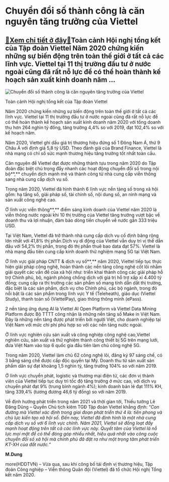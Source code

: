 Chuyển đổi số thành công là căn nguyên tăng trưởng của Viettel
==============================================================

[:gift:Xem chi tiết ở đây:gift:](https://hddtvn.com/chuyen-doi-so-thanh-cong-la-can-nguyen-tang-truong-cua-viettel/)Toàn cảnh Hội nghị tổng kết của Tập đoàn Viettel Năm 2020 chứng kiến những sự biến động trên toàn thế giới ở tất cả các lĩnh vực. Viettel tại 11 thị trường đầu tư ở nước ngoài cũng đã rất nỗ lực để có thể hoàn thành kế hoạch sản xuất kinh doanh năm …
----------------------------------------------------------------------------------------------------------------------------------------------------------------------------------------------------------------------------------------------------------





![Chuyển đổi số thành công là căn nguyên tăng trưởng của Viettel](https://hddtvn.com/wp-content/uploads/2021/01/5815_Anh_su_kien_Quan_chinh.jpg "Chuyển đổi số thành công là căn nguyên tăng trưởng của Viettel")


Toàn cảnh Hội nghị tổng kết của Tập đoàn Viettel



Năm 2020 chứng kiến những sự biến động trên toàn thế giới ở tất cả các lĩnh vực. Viettel tại 11 thị trường đầu tư ở nước ngoài cũng đã rất nỗ lực để có thể hoàn thành kế hoạch sản xuất kinh doanh năm 2020 với tổng doanh thu hơn 264 nghìn tỷ đồng, tăng trưởng 4,4% so với 2019, đạt 102,4% so với kế hoạch năm.


Năm 2020, Viettel ghi dấu giá trị thương hiệu đứng số 1 Đông Nam Á, thứ 9 Châu Á với định giá 5,8 tỷ USD. Theo đánh giá của Brand Finance, Viettel là nhà mạng có chỉ số sức mạnh thương hiệu tăng trưởng tốt nhất toàn cầu.


Căn nguyên để Viettel đạt được những thành tựu trong năm 2020 do Tập đoàn đặc biệt chú trọng đẩy nhanh các hoạt động chuyển đổi số trong nội bộ**,** chuyển dịch mạnh mẽ và thành công từ nhà cung cấp viễn thông sang nhà cung cấp dịch vụ số.


Trong năm 2020, Viettel đã hình thành 6 lĩnh vực nền tảng số trong xã hội gồm: hạ tầng số, giải pháp số, tài chính số, nội dung số, an ninh mạng và sản xuất công nghệ cao.


Ở lĩnh vực viễn thông**,** điểm sáng kinh doanh của Viettel năm 2020 là viễn thông nước ngoài khi 10 thị trường của Viettel tăng trưởng vượt bậc về doanh thu và lợi nhuận, đảm bảo dòng tiền chuyển về nước gần 333 triệu USD.


Tại Việt Nam, Viettel đã trở thành nhà cung cấp dịch vụ cố định băng rộng lớn nhất với 41,8% thị phần.Dịch vụ di động của Viettel vẫn duy trì vị thế dẫn đầu với 54,2% thị phần, trong đó thị phần thuê bao data đạt 57%. Viettel là nhà mạng đầu tiên cung cấp kinh doanh thử nghiệm mạng 5G tại Việt Nam.


Ở lĩnh vực giải pháp CNTT & dịch vụ số**,** năm 2020, Viettel tiếp tục thực hiện giải pháp công nghệ, hoàn thành các nền tảng công nghệ cốt lõi nhằm giải quyết các vấn đề của xã hội như: triển khai thành công các giải pháp hỗ trợ Chính phủ, bộ, ngành phòng chống dịch với giá trị hỗ trợ xấp xỉ 4.400 tỷ đồng; cung cấp ra thị trường các sản phẩm số mang tính dẫn dắt thị trường, đặc biệt là các sản phẩm, dịch vụ cho Chính phủ, các bộ ngành, trong đó nổi bật là các sản phẩm trong lĩnh vực Y tế (Teleheath), giáo dục (Viettel Study), thanh toán số (ViettelPay), giao thông thông minh (ePass).


2 nền tảng ứng dụng AI là Viettel AI Open Platform và Viettel Data Mining Platform được Bộ TTTT công nhận là những nền tảng số Make in Việt Nam. Đây là những nền tảng được phát triển bởi người Việt, cho doanh nghiệp tại Việt Nam với mức chi phí phù hợp so với các nền tảng nước ngoài.


Ở lĩnh vực nghiên cứu sản xuất và công nghiệp công nghệ cao,Viettel nghiên cứu, sản xuất và thử nghiệm thành công thiết bị 5G trên mạng lưới, đưa Việt Nam vào top 6 quốc gia đầu tiên làm chủ công nghệ 5G.


Trong năm 2020, Viettel làm chủ 62 công nghệ lõi, đăng ký 97 sáng chế, có 3 bằng sáng chế được cấp độc quyền tại Mỹ. Doanh thu từ sản xuất sản phẩm dân sự đạt khoảng 1,5 nghìn tỷ, tăng trưởng 104% so với năm 2019.


Ở lĩnh vực chuyển phát, logistic và thương mại điện tử, các đơn vị thành viên của Viettel tiếp tục duy trì tốc độ tăng trưởng ở mức cao, với dịch vụ chuyển phát đạt 9% (trung bình ngành 4%); kinh doanh bán lẻ đạt 111% KH, tăng 339,4% (tương đương 46,6 tỷ đồng) so với năm 2019.


Về định hướng phát triển trong năm 2021 và thời gian tới, Thiếu tướng Lê Đăng Dũng – Quyền Chủ tịch kiêm TGĐ Tập đoàn Viettel khẳng định: “*Con đường mà Viettel xác định trong giai đoạn phát triển thứ 4 là: tiên phong và chủ lực kiến tạo xã hội số. Đến nay, Viettel đã định hình là một nhà cung cấp dịch vụ số với 6 lĩnh vực chính. Năm 2021, Viettel sẽ đồng loạt đẩy mạnh hoạt động trên tất cả các lĩnh vực này. Quyết tâm của Viettel là nỗ lực mọi mặt để có thể đóng góp nhiều nhất, hiệu quả nhất vào công cuộc chuyển đổi số xã hội mà chính phủ đã đặt ra như một trọng tâm phát triển KT-XH của đất nước.”*




**M.Dung**



more(HDDTVN) – Vừa qua, sau khi công bố tái định vị thương hiệu, Tập đoàn Công nghiệp – Viễn thông Quân đội (Viettel) đã tổ chức Hội nghị Tổng kết năm 2020.

